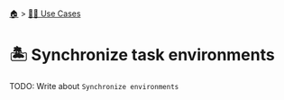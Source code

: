 <!--startTocHeader-->
[🏠](../README.md) > [👷🏽 Use Cases](README.md)
# 🏝️ Synchronize task environments
<!--endTocHeader-->

TODO: Write about `Synchronize environments`

<!--startTocSubtopic--><!--endTocSubtopic-->